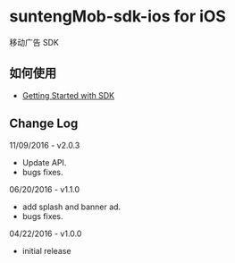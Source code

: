 # suntengMob-sdk-ios for iOS

移动广告 SDK

## 如何使用

- [Getting Started with SDK](https://github.com/shunfei/suntengMob-sdk-ios/blob/master/Docs/Getting_Started.md)

## Change Log

11/09/2016 - v2.0.3

* Update API.
* bugs fixes.

06/20/2016 - v1.1.0

* add splash and banner ad.
* bugs fixes.

04/22/2016 - v1.0.0

* initial release
